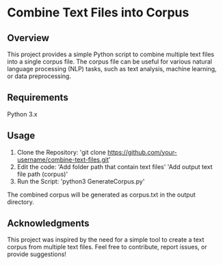 # Combine Text Files into Corpus

## Overview
This project provides a simple Python script to combine multiple text files into a single corpus file. The corpus file can be useful for various natural language processing (NLP) tasks, such as text analysis, machine learning, or data preprocessing.

## Requirements
Python 3.x

## Usage
1. Clone the Repository:
  'git clone https://github.com/your-username/combine-text-files.git'
1. Edit the code:
  'Add folder path that contain text files'
  'Add output text file path (corpus)'
1. Run the Script:
  'python3 GenerateCorpus.py'
  
The combined corpus will be generated as corpus.txt in the output directory.

## Acknowledgments
This project was inspired by the need for a simple tool to create a text corpus from multiple text files.
Feel free to contribute, report issues, or provide suggestions!
